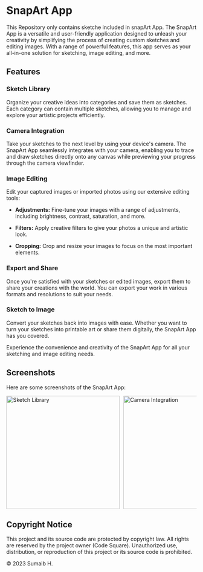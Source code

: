 # SnapArt App
This Repository only contains sketche included in snapArt App.
The SnapArt App is a versatile and user-friendly application designed to unleash your creativity by simplifying the process of creating custom sketches and editing images. With a range of powerful features, this app serves as your all-in-one solution for sketching, image editing, and more.

## Features
### Sketch Library
Organize your creative ideas into categories and save them as sketches. Each category can contain multiple sketches, allowing you to manage and explore your artistic projects efficiently.

### Camera Integration
Take your sketches to the next level by using your device's camera. The SnapArt App seamlessly integrates with your camera, enabling you to trace and draw sketches directly onto any canvas while previewing your progress through the camera viewfinder.

### Image Editing
Edit your captured images or imported photos using our extensive editing tools:

- **Adjustments:** Fine-tune your images with a range of adjustments, including brightness, contrast, saturation, and more.

- **Filters:** Apply creative filters to give your photos a unique and artistic look.

- **Cropping:** Crop and resize your images to focus on the most important elements.

### Export and Share
Once you're satisfied with your sketches or edited images, export them to share your creations with the world. You can export your work in various formats and resolutions to suit your needs.

### Sketch to Image
Convert your sketches back into images with ease. Whether you want to turn your sketches into printable art or share them digitally, the SnapArt App has you covered.

Experience the convenience and creativity of the SnapArt App for all your sketching and image editing needs.

## Screenshots
Here are some screenshots of the SnapArt App:

<div style="display: flex; flex-wrap: nowrap; overflow-x: auto;">
  <img src="Screenshots/screenshot.jpg" alt="Sketch Library" style="width: 300px; margin-right: 10px;">
  <img src="Screenshots/screenshot1.jpg" alt="Camera Integration" style="width: 300px; margin-right: 10px;">
  <img src="Screenshots/screenshot2.jpg" alt="Image Editing" style="width: 300px; margin-right: 10px;">
  <img src="Screenshots/screenshot3.jpg" alt="Export and Share" style="width: 300px;">
</div>

## Copyright Notice

This project and its source code are protected by copyright law. All rights are reserved by the project owner (Code Square). Unauthorized use, distribution, or reproduction of this project or its source code is prohibited.

© 2023 Sumaib H.
